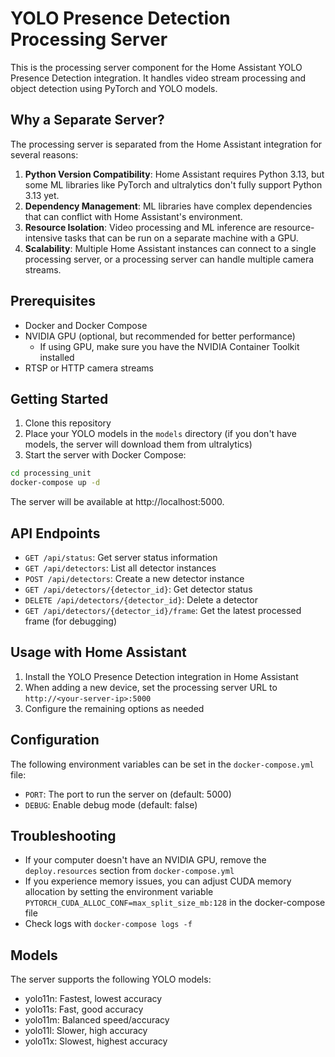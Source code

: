 # YOLO Presence Detection Processing Server

This is the processing server component for the Home Assistant YOLO Presence Detection integration. It handles video stream processing and object detection using PyTorch and YOLO models.

## Why a Separate Server?

The processing server is separated from the Home Assistant integration for several reasons:

1. **Python Version Compatibility**: Home Assistant requires Python 3.13, but some ML libraries like PyTorch and ultralytics don't fully support Python 3.13 yet.
2. **Dependency Management**: ML libraries have complex dependencies that can conflict with Home Assistant's environment.
3. **Resource Isolation**: Video processing and ML inference are resource-intensive tasks that can be run on a separate machine with a GPU.
4. **Scalability**: Multiple Home Assistant instances can connect to a single processing server, or a processing server can handle multiple camera streams.

## Prerequisites

- Docker and Docker Compose
- NVIDIA GPU (optional, but recommended for better performance)
  - If using GPU, make sure you have the NVIDIA Container Toolkit installed
- RTSP or HTTP camera streams

## Getting Started

1. Clone this repository
2. Place your YOLO models in the `models` directory (if you don't have models, the server will download them from ultralytics)
3. Start the server with Docker Compose:

```bash
cd processing_unit
docker-compose up -d
```

The server will be available at http://localhost:5000.

## API Endpoints

- `GET /api/status`: Get server status information
- `GET /api/detectors`: List all detector instances
- `POST /api/detectors`: Create a new detector instance
- `GET /api/detectors/{detector_id}`: Get detector status
- `DELETE /api/detectors/{detector_id}`: Delete a detector
- `GET /api/detectors/{detector_id}/frame`: Get the latest processed frame (for debugging)

## Usage with Home Assistant

1. Install the YOLO Presence Detection integration in Home Assistant
2. When adding a new device, set the processing server URL to `http://<your-server-ip>:5000`
3. Configure the remaining options as needed

## Configuration

The following environment variables can be set in the `docker-compose.yml` file:

- `PORT`: The port to run the server on (default: 5000)
- `DEBUG`: Enable debug mode (default: false)

## Troubleshooting

- If your computer doesn't have an NVIDIA GPU, remove the `deploy.resources` section from `docker-compose.yml`
- If you experience memory issues, you can adjust CUDA memory allocation by setting the environment variable `PYTORCH_CUDA_ALLOC_CONF=max_split_size_mb:128` in the docker-compose file
- Check logs with `docker-compose logs -f`

## Models

The server supports the following YOLO models:

- yolo11n: Fastest, lowest accuracy
- yolo11s: Fast, good accuracy
- yolo11m: Balanced speed/accuracy
- yolo11l: Slower, high accuracy
- yolo11x: Slowest, highest accuracy

